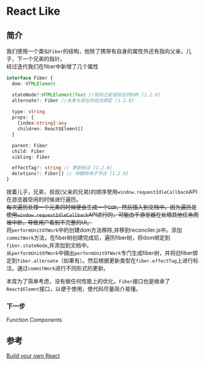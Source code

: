 # React Like

## 简介

我们使用一个类似`Fiber`的结构，他除了携带有自身的属性外还有指向父亲，儿子，下一个兄弟的指针。  
经过迭代我们在fiber中新增了几个属性
``` typescript
interface Fiber {
  dom: HTMLElement

  stateNode?:HTMLElement|Text //指向之前或现在的DOM [1.2.0]
  alternate?: Fiber //未来与现在的双向绑定 [1.2.0]
  
  type: string
  props: {
    [index:string]:any
    children: React$Elemnt[]
  }

  parent: Fiber
  child: Fiber
  sibling: Fiber

  effectTag?: string // 更新标注 [1.2.0]
  deletions?: Fiber[] // 待删除待子节点 [1.2.0]
}
```
按着儿子，兄弟，叔叔(父亲的兄弟)的顺序使用`window.requestIdleCallback`API在游览器空闲的时候进行遍历。  
~~每次遍历处理一个元素的时候便会生成一个`DOM`，然后插入到文档中。因为遍历是使用`window.requestIdleCallback`API进行的，可能由于游览器在处理其他任务而被中断，导致用户看到不完整的UI。~~  
将`performUnitOfWork`中的创建dom方法移除,并移到reconciler.js中。添加`commitWork`方法，在fiber树创建完成后，遍历fiber树，将dom绑定到`fiber.stateNode`,并添加到文档中。  
从`performUnitOfWork`中摘出`performUnitOfWork`专门生成fiber树，并将旧fiber绑定到`fiber.alternate`（如果有）。然后根据更新类型在`fiber.effectTag`上进行标注。通过`commitWork`进行不同形式的更新。


本库为了简单考虑，没有做任何性能上的优化。`Fiber`接口也是继承了`React$Elemnt`接口，以便于使用，使代码尽量简介易懂。

### 下一步
Function Components

## 参考
[Build your own React](https://pomb.us/build-your-own-react/)
